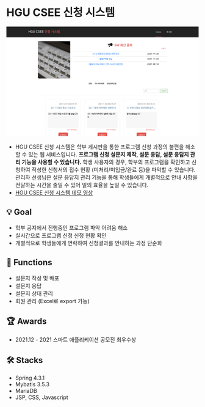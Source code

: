# HGU CSEE 신청 시스템
![](./readmeImage/220217_homeImage.png)

- HGU CSEE 신청 시스템은 학부 게시판을 통한 프로그램 신청 과정의 불편을 해소할 수 있는 웹 서비스입니다. **프로그램 신청 설문지 제작, 설문 응답, 설문 응답지 관리 기능을 사용할 수 있습니다.** 학생 사용자의 경우, 학부의 프로그램을 확인하고 신청하여 작성한 신청서의 접수 현황 (미처리/미입금/완료 등)을 파악할 수 있습니다. 관리자 선생님은 설문 응답지 관리 기능을 통해 학생들에게 개별적으로 안내 사항을 전달하는 시간을 줄일 수 있어 일의 효율을 높일 수 있습니다.
- [HGU CSEE 신청 시스템 데모 영상](https://youtu.be/kl65UwHsPqk) 
## 💡 Goal
* 학부 공지에서 진행중인 프로그램 파악 어려움 해소<br>
* 실시간으로 프로그램 신청 신청 현황 확인<br>
* 개별적으로 학생들에게 연락하여 신청결과를 안내하는 과정 단순화<br>

## 📱 Functions
* 설문지 작성 및 배포
* 설문지 응답
* 설문지 상태 관리
* 회원 관리 (Excel로 export 가능)

## 🏆 Awards
- 2021.12 - 2021 스마트 애플리케이션 공모전 최우수상

## 🛠 Stacks
- Spring 4.3.1
- Mybatis 3.5.3
- MariaDB
- JSP, CSS, Javascript

